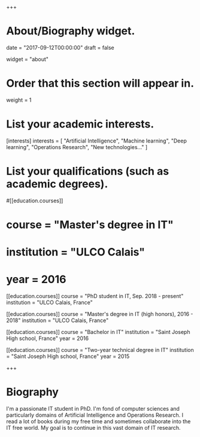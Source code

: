 +++
# About/Biography widget.

date = "2017-09-12T00:00:00"
draft = false

widget = "about"

# Order that this section will appear in.
weight = 1

# List your academic interests.
[interests]
  interests = [
    "Artificial Intelligence",
    "Machine learning",
    "Deep learning",
    "Operations Research",
    "New technologies..."
  ]

# List your qualifications (such as academic degrees).
#[[education.courses]]
#  course = "Master's degree in IT"
#  institution = "ULCO Calais"
#  year = 2016

[[education.courses]]
  course = "PhD student in IT, Sep. 2018 - present"
  institution = "ULCO Calais, France"

[[education.courses]]
  course = "Master's degree in IT (high honors), 2016 - 2018"
  institution = "ULCO Calais, France"

[[education.courses]]
  course = "Bachelor in IT"
  institution = "Saint Joseph High school, France"
  year = 2016

[[education.courses]]
  course = "Two-year technical degree in IT"
  institution = "Saint Joseph High school, France"
  year = 2015


+++

# Biography

I'm a passionate IT student in PhD. I'm fond of computer sciences and particularly domains of Artificial Intelligence and Operations Research. I read a lot of books during my free time and sometimes collaborate into the IT free world. My goal is to continue in this vast domain of IT research.
